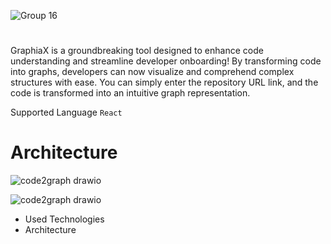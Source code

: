 ![Group 16](https://github.com/MohyiddineDilmi/GraphiaX/assets/33746487/796f0274-c84a-4110-b9ee-b224af59f355)

#

GraphiaX is a groundbreaking tool designed to enhance code understanding and streamline developer onboarding! By transforming code into graphs, developers can now visualize and comprehend complex structures with ease. You can simply enter the repository URL link, and the code is transformed into an intuitive graph representation.

Supported Language `React`

# Architecture

![code2graph drawio](https://github.com/MohyiddineDilmi/GraphiaX/assets/33746487/5c93bea5-1073-4e50-ab01-50a90070f96a)


![code2graph drawio](https://github.com/MohyiddineDilmi/GraphiaX/assets/33746487/11f5143a-5ce4-40a5-80bc-5cd7daf6f0d7)




* Used Technologies
* Architecture
